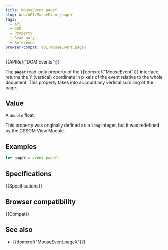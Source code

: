 ```yaml
---
title: MouseEvent.pageY
slug: Web/API/MouseEvent/pageY
tags:
  - API
  - DOM
  - Property
  - Read-only
  - Reference
browser-compat: api.MouseEvent.pageY
---
```

{{APIRef("DOM Events")}}

The **`pageY`** read-only property of the {{domxref("MouseEvent")}} interface returns the Y (vertical) coordinate in pixels of the event relative to the whole document.
This property takes into account any vertical scrolling of the page.

## Value

A `double` float.

This property was originally defined as a `long` integer, but it was redefined by the CSSOM View Module.

## Examples

```js
let pageY = event.pageY;
```

## Specifications

{{Specifications}}

## Browser compatibility

{{Compat}}

## See also

- {{domxref("MouseEvent.pageX")}}
